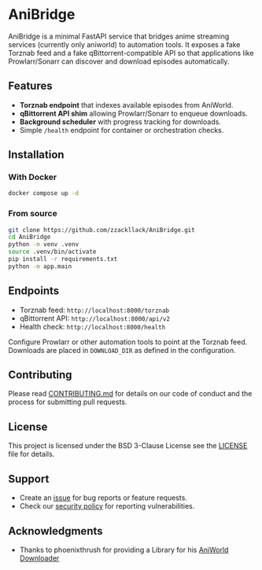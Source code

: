 # AniBridge

AniBridge is a minimal FastAPI service that bridges anime streaming services (currently only aniworld) to automation tools. It exposes a fake Torznab feed and a fake qBittorrent-compatible API so that applications like Prowlarr/Sonarr can discover and download episodes automatically.

## Features

- **Torznab endpoint** that indexes available episodes from AniWorld.
- **qBittorrent API shim** allowing Prowlarr/Sonarr to enqueue downloads.
- **Background scheduler** with progress tracking for downloads.
- Simple `/health` endpoint for container or orchestration checks.

## Installation

### With Docker

```bash
docker compose up -d
```

### From source

```bash
git clone https://github.com/zzackllack/AniBridge.git
cd AniBridge
python -m venv .venv
source .venv/bin/activate
pip install -r requirements.txt
python -m app.main
```

## Endpoints

- Torznab feed: `http://localhost:8000/torznab`
- qBittorrent API: `http://localhost:8000/api/v2`
- Health check: `http://localhost:8000/health`

Configure Prowlarr or other automation tools to point at the Torznab feed. Downloads are placed in
`DOWNLOAD_DIR` as defined in the configuration.

## Contributing

Please read [CONTRIBUTING.md](CONTRIBUTING.md) for details on our code of conduct and the process
for submitting pull requests.

## License

This project is licensed under the BSD 3-Clause License see the [LICENSE](LICENSE) file for details.

## Support

- Create an [issue](https://github.com/Zzackllack/AniBridge/issues) for bug reports or feature requests.
- Check our [security policy](SECURITY.md) for reporting vulnerabilities.

## Acknowledgments

- Thanks to phoenixthrush for providing a Library for his [AniWorld Downloader](https://github.com/phoenixthrush/AniWorld-Downloader)
